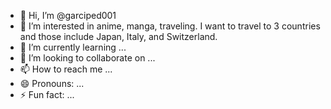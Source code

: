- 👋 Hi, I’m @garciped001
- 👀 I’m interested in anime, manga, traveling. I want to travel to 3 countries and those include Japan, Italy, and Switzerland. 
- 🌱 I’m currently learning ...
- 💞️ I’m looking to collaborate on ...
- 📫 How to reach me ...
- 😄 Pronouns: ...
- ⚡ Fun fact: ...

<!---
garciped001/garciped001 is a ✨ special ✨ repository because its `README.md` (this file) appears on your GitHub profile.
You can click the Preview link to take a look at your changes.
--->
